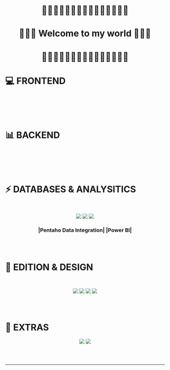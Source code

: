 <h1 align="center">🌟🌟🌟🌟🌟🌟🌟🌟🌟🌟🌟🌟🌟🌟🌟</h1>
<h1 align="center">🌟🌟🌟 Welcome to my world 🌟🌟🌟</h1>
<h1 align="center">🌟🌟🌟🌟🌟🌟🌟🌟🌟🌟🌟🌟🌟🌟🌟</h1>


# 💻 FRONTEND
<br>

<br><br>

# 📊 BACKEND
<br>


<br><br>


# ⚡ DATABASES & ANALYSITICS
<br>
<p align="center">
  <img src="https://img.shields.io/badge/PostgreSQL-316192?style=for-the-badge&logo=postgresql&logoColor=white"/>
  <img src="https://img.shields.io/badge/MySQL-00000F?style=for-the-badge&logo=mysql&logoColor=white"/>
  <img src="https://img.shields.io/badge/MongoDB-4EA94B?style=for-the-badge&logo=mongodb&logoColor=white"/>
  <h3 align="center">|Pentaho Data Integration| |Power BI|</h3>
</p>
<br><br>


# 🎨 EDITION & DESIGN
<br>
<p align="center">
  <img src="https://img.shields.io/badge/Adobe%20after%20affects-CF96FD?style=for-the-badge&logo=Adobe%20after%20effects&logoColor=393665"/>
  <img src="https://img.shields.io/badge/Adobe%20Premiere%20Pro-9999FF?style=for-the-badge&logo=Adobe%20Premiere%20Pro&logoColor=white"/>
  <img src="https://img.shields.io/badge/Adobe%20Illustrator-FF9A00?style=for-the-badge&logo=adobe%20illustrator&logoColor=white"/>
  <img src="https://img.shields.io/badge/Figma-F24E1E?style=for-the-badge&logo=figma&logoColor=white">
</p>
<br><br>


# 🚀 EXTRAS
<p align="center">
  <img src="https://img.shields.io/badge/blender-%23F5792A.svg?style=for-the-badge&logo=blender&logoColor=white"/>
  <img src="https://skillicons.dev/icons?i=sketchup" />
  
</p>
<br><br>






---


<!-- Proudly created with GPRM ( https://gprm.itsvg.in ) -->
